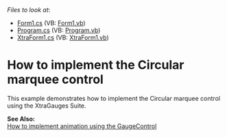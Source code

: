 <!-- default file list -->
*Files to look at*:

* [Form1.cs](./CS/WindowsApplication1/Form1.cs) (VB: [Form1.vb](./VB/WindowsApplication1/Form1.vb))
* [Program.cs](./CS/WindowsApplication1/Program.cs) (VB: [Program.vb](./VB/WindowsApplication1/Program.vb))
* [XtraForm1.cs](./CS/WindowsApplication1/XtraForm1.cs) (VB: [XtraForm1.vb](./VB/WindowsApplication1/XtraForm1.vb))
<!-- default file list end -->
# How to implement the Circular marquee control 


<p>This example demonstrates how to implement the Circular marquee control using the XtraGauges Suite.</p><p><strong>See Also:</strong><br />
<a href="https://www.devexpress.com/Support/Center/p/E1959">How to implement animation using the GaugeControl</a></p>

<br/>


